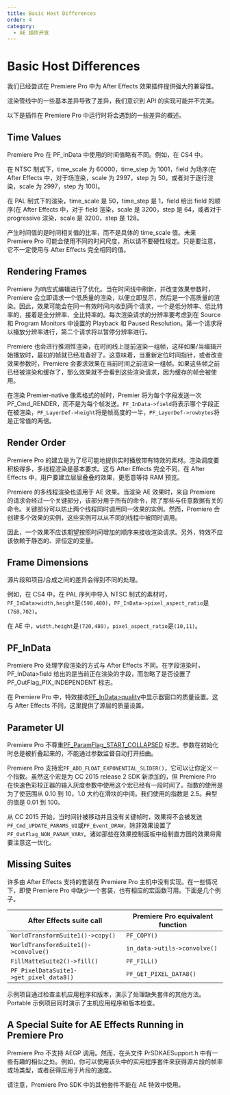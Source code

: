 ```yaml
---
title: Basic Host Differences
order: 4
category:
  - AE 插件开发
---
```


# Basic Host Differences

我们已经尝试在 Premiere Pro 中为 After Effects 效果插件提供强大的兼容性。

渲染管线中的一些基本差异导致了差异，我们意识到 API 的实现可能并不完美。

以下是插件在 Premiere Pro 中运行时将会遇到的一些差异的概述。

## Time Values

Premiere Pro 在 PF_InData 中使用的时间值略有不同。例如，在 CS4 中。

在 NTSC 制式下，time_scale 为 60000，time_step 为 1001，field 为场序(在 After Effects 中，对于场渲染，scale 为 2997，step 为 50，或者对于逐行渲染，scale 为 2997，step 为 100)。

在 PAL 制式下的渲染，time_scale 是 50，time_step 是 1，field 给出 field 的顺序(在 After Effects 中，对于 field 渲染，scale 是 3200，step 是 64，或者对于 progressive 渲染，scale 是 3200，step 是 128。

产生时间值的是时间相关值的比率，而不是具体的 time_scale 值。未来 Premiere Pro 可能会使用不同的时间尺度，所以请不要硬性规定。只是要注意，它不一定使用与 After Effects 完全相同的值。

## Rendering Frames

Premiere 为响应式编辑进行了优化。当在时间线中刷新，并改变效果参数时，Premiere 会立即请求一个低质量的渲染，以便立即显示，然后是一个高质量的渲染。因此，效果可能会在同一有效时间内收到两个请求，一个是低分辨率、低比特率的，接着是全分辨率、全比特率的。每次渲染请求的分辨率要考虑到在 Source 和 Program Monitors 中设置的 Playback 和 Paused Resolution。第一个请求将以播放分辨率进行，第二个请求将以暂停分辨率进行。

Premiere 也会进行推测性渲染，在时间线上提前渲染一组帧，这样如果/当编辑开始播放时，最初的帧就已经准备好了。这意味着，当重新定位时间指针，或者改变效果参数时，Premiere 会要求效果在当前时间之前渲染一组帧。如果这些帧之前已经被渲染和缓存了，那么效果就不会看到这些渲染请求，因为缓存的帧会被使用。

在渲染 Premier-native 像素格式的帧时，Premier 将为每个字段发送一次 PF_Cmd_RENDER，而不是为每个帧发送。`PF_InData->field`将表示哪个字段正在被渲染，`PF_LayerDef->height`将是帧高度的一半，`PF_LayerDef->rowbytes`将是正常值的两倍。

## Render Order

Premiere Pro 的建立是为了尽可能地提供实时播放带有特效的素材。渲染调度要积极得多，多线程渲染是基本要求。这与 After Effects 完全不同，在 After Effects 中，用户要建立层层叠叠的效果，更愿意等待 RAM 预览。

Premiere 的多线程渲染也适用于 AE 效果。当渲染 AE 效果时，来自 Premiere 的请求会经过一个关键部分，该部分用于所有的命令，除了那些与任意数据有关的命令。关键部分可以防止两个线程同时调用同一效果的实例。然而，Premiere 会创建多个效果的实例，这些实例可以从不同的线程中被同时调用。

因此，一个效果不应该期望按照时间增加的顺序来接收渲染请求。另外，特效不应该依赖于静态的、非恒定的变量。

## Frame Dimensions

源片段和项目/合成之间的差异会得到不同的处理。

例如，在 CS4 中，在 PAL 序列中导入 NTSC 制式的素材时，`PF_InData>width,height`是`(598,480)`，`PF_InData->pixel_aspect_ratio`是`(768,702)`。

在 AE 中，`width,height`是`(720,480)`，`pixel_aspect_ratio`是`(10,11)`。

## PF_InData

Premiere Pro 处理字段渲染的方式与 After Effects 不同。在字段渲染时，PF_InData>field 给出的是当前正在渲染的字段，而忽略了是否设置了 PF_OutFlag_PIX_INDEPENDENT 标志。

在 Premiere Pro 中，特效接收[PF_InData&gt;quality](../effect-basics/PF_InData.html)中显示器窗口的质量设置。这与 After Effects 不同，这里提供了源层的质量设置。

## Parameter UI

Premiere Pro 不尊重[PF_ParamFlag_START_COLLAPSED](../effect-basics/PF_ParamDef.html) 标志。参数在初始化时总是被折叠起来的，不能通过参数监督自动打开扭曲。

Premiere Pro 支持宏`PF_ADD_FLOAT_EXPONENTIAL_SLIDER()`，它可以让你定义一个指数。虽然这个宏是为 CC 2015 release 2 SDK 新添加的，但 Premiere Pro 在快速色彩校正器的输入灰度参数中使用这个宏已经有一段时间了。指数的使用是为了使范围从 0.10 到 10，1.0 大约在滑块的中间。我们使用的指数是 2.5。典型的值是 0.01 到 100。

从 CC 2015 开始，当时间针被移动并且没有关键帧时，效果将不会被发送`PF_Cmd_UPDATE_PARAMS_UI`或`PF_Event_DRAW`，除非效果设置了`PF_OutFlag_NON_PARAM_VARY`。诸如那些在效果控制面板中绘制直方图的效果将需要注意这一优化。

## Missing Suites

许多由 After Effects 支持的套装在 Premiere Pro 主机中没有实现。在一些情况下，即使 Premiere Pro 中缺少一个套装，也有相应的宏函数可用。下面是几个例子。

| **After Effects suite call**            | **Premiere Pro equivalent function** |
| --------------------------------------- | ------------------------------------ |
| `WorldTransformSuite1()->copy()`        | `PF_COPY()`                          |
| `WorldTransformSuite1()->convolve()`    | `in_data->utils->convolve()`         |
| `FillMatteSuite2()->fill()`             | `PF_FILL()`                          |
| `PF_PixelDataSuite1->get_pixel_data8()` | `PF_GET_PIXEL_DATA8()`               |

示例项目通过检查主机应用程序和版本，演示了处理缺失套件的其他方法。Portable 示例项目同时演示了主机应用程序和版本检查。

## A Special Suite for AE Effects Running in Premiere Pro

Premiere Pro 不支持 AEGP 调用。然而，在头文件 PrSDKAESupport.h 中有一些有趣的相似之处。例如，你可以使用该头中的实用程序套件来获得源片段的帧率或场类型，或者获得应用于片段的速度。

请注意，Premiere Pro SDK 中的其他套件不能在 AE 特效中使用。

